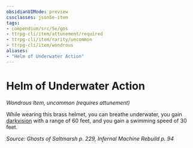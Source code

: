 ```yaml
---
obsidianUIMode: preview
cssclasses: json5e-item
tags:
- compendium/src/5e/gos
- ttrpg-cli/item/attunement/required
- ttrpg-cli/item/rarity/uncommon
- ttrpg-cli/item/wondrous
aliases: 
- "Helm of Underwater Action"
---
```

# Helm of Underwater Action
*Wondrous Item, uncommon (requires attunement)*  


While wearing this brass helmet, you can breathe underwater, you gain [darkvision](/3-Mechanics/CLI/rules/senses.md#darkvision) with a range of 60 feet, and you gain a swimming speed of 30 feet.

*Source: Ghosts of Saltmarsh p. 229, Infernal Machine Rebuild p. 94*